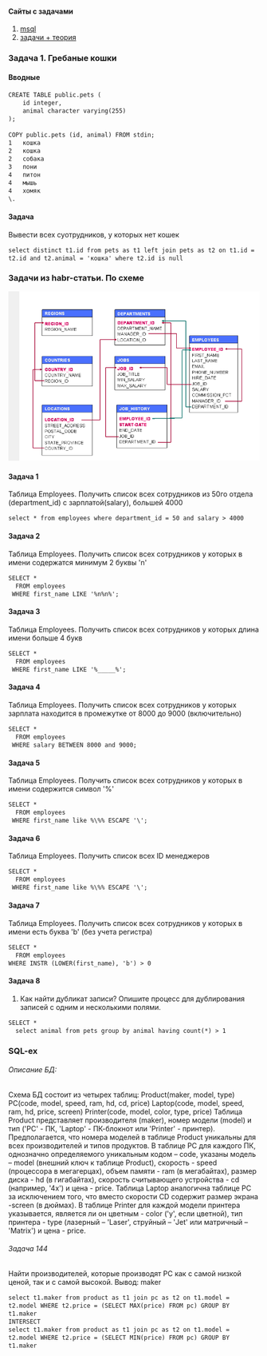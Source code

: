 #### Сайты с задачами

1. [msql](https://proglib.io/p/sql-questions)
2. [задачи + теория](https://dou.ua/lenta/articles/sql-questions/)

### Задача 1. Гребаные кошки

#### Вводные
```
CREATE TABLE public.pets (
    id integer,
    animal character varying(255)
);

COPY public.pets (id, animal) FROM stdin;
1	кошка
2	кошка
2	собака
3	пони
4	питон
4	мышь
4	хомяк
\.
```

#### Задача
Вывести всех суотрудников, у которых нет кошек
```
select distinct t1.id from pets as t1 left join pets as t2 on t1.id = t2.id and t2.animal = 'кошка' where t2.id is null
```

### Задачи из habr-статьи. По схеме

![БД](test-base.png)

#### Задача 1
Таблица Employees. Получить список всех сотрудников из 50го отдела (department_id) с зарплатой(salary), большей 4000
```
select * from employees where department_id = 50 and salary > 4000  
```

#### Задача 2
Таблица Employees. Получить список всех сотрудников у которых в имени содержатся минимум 2 буквы 'n'
```
SELECT *
  FROM employees
 WHERE first_name LIKE '%n%n%';
```

#### Задача 3
Таблица Employees. Получить список всех сотрудников у которых длина имени больше 4 букв
```
SELECT *
  FROM employees
 WHERE first_name LIKE '%_____%';
```

#### Задача 4
Таблица Employees. Получить список всех сотрудников у которых зарплата находится в промежутке от 8000 до 9000 (включительно)
```
SELECT *
  FROM employees
 WHERE salary BETWEEN 8000 and 9000;
```
#### Задача 5
Таблица Employees. Получить список всех сотрудников у которых в имени содержится символ '%'
```
SELECT *
  FROM employees
 WHERE first_name like %\%% ESCAPE '\';
```
#### Задача 6
Таблица Employees. Получить список всех ID менеджеров
```
SELECT *
  FROM employees
 WHERE first_name like %\%% ESCAPE '\';
```
#### Задача 7
Таблица Employees. Получить список всех сотрудников у которых в имени есть буква 'b' (без учета регистра)
```
SELECT *
  FROM employees
WHERE INSTR (LOWER(first_name), 'b') > 0
 ``` 

#### Задача 8

1. Как найти дубликат записи? Опишите процесс для дублирования записей с одним и несколькими полями.

```
SELECT *
  select animal from pets group by animal having count(*) > 1

 ``` 


### SQL-ex

###### Описание БД:
Схема БД состоит из четырех таблиц:
Product(maker, model, type)
PC(code, model, speed, ram, hd, cd, price)
Laptop(code, model, speed, ram, hd, price, screen)
Printer(code, model, color, type, price)
Таблица Product представляет производителя (maker), номер модели (model) и тип ('PC' - ПК, 'Laptop' - ПК-блокнот или 'Printer' - принтер). Предполагается, что номера моделей в таблице Product уникальны для всех производителей и типов продуктов. В таблице PC для каждого ПК, однозначно определяемого уникальным кодом – code, указаны модель – model (внешний ключ к таблице Product), скорость - speed (процессора в мегагерцах), объем памяти - ram (в мегабайтах), размер диска - hd (в гигабайтах), скорость считывающего устройства - cd (например, '4x') и цена - price. Таблица Laptop аналогична таблице РС за исключением того, что вместо скорости CD содержит размер экрана -screen (в дюймах). В таблице Printer для каждой модели принтера указывается, является ли он цветным - color ('y', если цветной), тип принтера - type (лазерный – 'Laser', струйный – 'Jet' или матричный – 'Matrix') и цена - price.

###### Задача 144
Найти производителей, которые производят PC как с самой низкой ценой, так и с самой высокой.
Вывод: maker

```
select t1.maker from product as t1 join pc as t2 on t1.model = t2.model WHERE t2.price = (SELECT MAX(price) FROM pc) GROUP BY t1.maker
INTERSECT
select t1.maker from product as t1 join pc as t2 on t1.model = t2.model WHERE t2.price = (SELECT MIN(price) FROM pc) GROUP BY t1.maker
```
